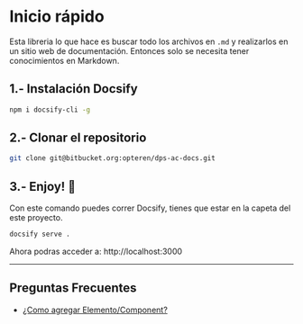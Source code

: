 # Inicio rápido

Esta libreria lo que hace es buscar todo los archivos en `.md` y realizarlos en un sitio web de documentación. Entonces solo se necesita tener conocimientos en Markdown.

## 1.- Instalación Docsify

```bash
npm i docsify-cli -g
```

## 2.- Clonar el repositorio

```bash
git clone git@bitbucket.org:opteren/dps-ac-docs.git
```

## 3.- Enjoy! 🤘

Con este comando puedes correr Docsify, tienes que estar en la capeta del este proyecto.

```bash
docsify serve .
```

Ahora podras acceder a: http://localhost:3000

---

## Preguntas Frecuentes
- [¿Como agregar Elemento/Component?](faq/add-elements.md)

